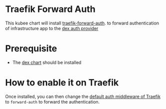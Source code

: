 # Traefik Forward Auth


This kubee chart will install [traefik-forward-auth](https://github.com/thomseddon/traefik-forward-auth).
to forward authentication of infrastructure app to the [dex auth provider](../dex/README.md)

# Prerequisite

* The [dex chart](../dex/README.md) should be installed

# How to enable it on Traefik

Once installed, you can then change the [default auth middleware of Traefik]() to `forward-auth`
to forward the authentication.